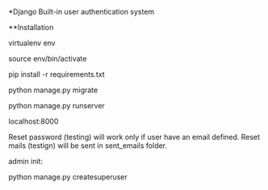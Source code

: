 *Django Built-in user authentication system

**Installation

virtualenv env

source env/bin/activate

pip install -r requirements.txt

python manage.py migrate

python manage.py runserver

localhost:8000

Reset password (testing)  will work only if user have an email defined.
Reset mails (testign) will be sent in sent_emails folder.

admin init:

python manage.py createsuperuser

